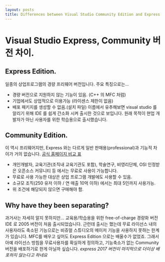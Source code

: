 ```yaml
---
layout: posts
title: Differences between Visual Studio Community Edition and Express Editions. 
---
```


# Visual Studio Express, Community 버전 차이.

## Express Edition.
일종의 상업프로그램의 경량 프리웨어 버전입니다. 주요 특징으로는...
- 경량 버전으로 지원하지 않는 기능이 있음. (C++ 의 MFC 처럼)
- 기업에서도 상업적으로 이용가능 (라이센스 제한이 없음)
- 배포 패키지를 생성할 수 없음.(설치 파일)
이름에서 유추해보면 visual studio 를 알리기 위해 IDE 를 쉽게 간소화 시켜 출시한 것으로 보입니다.
원래 목적이 현업 개발자가 아닌 사용자를 위한 학습용으로 출시했습니다.

## Community Edition.
이 역시 프리웨어지만, Express 와는 다르게 일반 판매용(professional)과 기능적 차이가 거의 없습니다.
[공식 홈페이지 비교 표](https://www.visualstudio.com/ko/vs/compare/)
- 개인개발자, 교육기관(조직내 교육기관도 포함), 학술연구, 비영리단체, OSI 인정받은 오픈소스 커뮤니티 등 에서는 무료로 사용이 가능합니다.
- 무료로 사용 가능한 대상은 상업 프로그램 개발에도 사용할 수 있음.
- 소규모 조직(250 유저 이하 / 연 매출 10억 이하) 에서는 최대 5인까지 사용가능.
- 위 조건에 해당되지 않으면 구매해야 함.

## Why have they been separating?
과거사는 자세히 알지 못하지만...
교육용/학습용을 위한 free-of-charge 경량화 버전 IDE 로 2005 버전이 처음 출시되었습니다.
근런데 출시는 했는데 무료 라이선스 내의 사용자라도 축소된 기능으로는 비쥬얼 스튜디오의 메이저 기능을 사용하지 못하는 한계가 있습니다. MFC를 배우고 싶어도 Express Edition 으로는 배울수가 없었죠.
그래서 아예 라이선스 방침을 무료사용자를 확실하게 정의하고, 기능축소가 없는 Community 버전을 배포하기로 한게 아닐까 싶습니다.
*express 2017 버전이 마지막으로 더이상 배포하지 않는다고 하네요*
